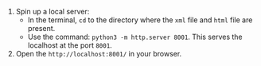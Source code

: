 1. Spin up a local server:
    * In the terminal, `cd` to the directory where the `xml` file and `html` file are present.
    * Use the command: `python3 -m http.server 8001`. This serves the localhost at the port `8001`.
2. Open the `http://localhost:8001/` in your browser.